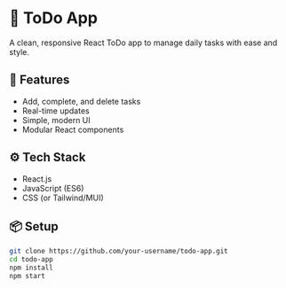 # 📝 ToDo App

A clean, responsive React ToDo app to manage daily tasks with ease and style.

## 🚀 Features
- Add, complete, and delete tasks
- Real-time updates
- Simple, modern UI
- Modular React components

## ⚙️ Tech Stack
- React.js
- JavaScript (ES6)
- CSS (or Tailwind/MUI)

## 📦 Setup
```bash
git clone https://github.com/your-username/todo-app.git
cd todo-app
npm install
npm start

